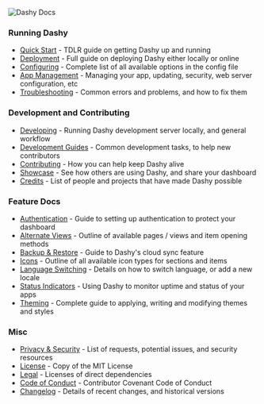 ![Dashy Docs](https://i.ibb.co/4mdNf7M/heading-docs.png)

### Running Dashy
- [Quick Start](/docs/quick-start.md) - TDLR guide on getting Dashy up and running
- [Deployment](/docs/deployment.md) - Full guide on deploying Dashy either locally or online
- [Configuring](/docs/configuring.md) - Complete list of all available options in the config file
- [App Management](/docs/management.md) - Managing your app, updating, security, web server configuration, etc
- [Troubleshooting](/docs/troubleshooting.md) - Common errors and problems, and how to fix them

### Development and Contributing 
- [Developing](/docs/developing.md) - Running Dashy development server locally, and general workflow
- [Development Guides](/docs/development-guides.md) - Common development tasks, to help new contributors
- [Contributing](/docs/contributing.md) - How you can help keep Dashy alive
- [Showcase](/docs/showcase.md) - See how others are using Dashy, and share your dashboard
- [Credits](/docs/credits.md) - List of people and projects that have made Dashy possible

### Feature Docs
- [Authentication](/docs/authentication.md) - Guide to setting up authentication to protect your dashboard
- [Alternate Views](/docs/alternate-views.md) - Outline of available pages / views and item opening methods
- [Backup & Restore](/docs/backup-restore.md) - Guide to Dashy's cloud sync feature
- [Icons](/docs/icons.md) - Outline of all available icon types for sections and items
- [Language Switching](/docs/multi-language-support.md) - Details on how to switch language, or add a new locale
- [Status Indicators](/docs/status-indicators.md) - Using Dashy to monitor uptime and status of your apps
- [Theming](/docs/theming.md) - Complete guide to applying, writing and modifying themes and styles

### Misc
- [Privacy & Security](/docs/privacy.md) - List of requests, potential issues, and security resources
- [License](/LICENSE) - Copy of the MIT License
- [Legal](/.github/LEGAL.md) - Licenses of direct dependencies
- [Code of Conduct](/.github/CODE_OF_CONDUCT.md) - Contributor Covenant Code of Conduct
- [Changelog](/.github/CHANGELOG.md) - Details of recent changes, and historical versions
